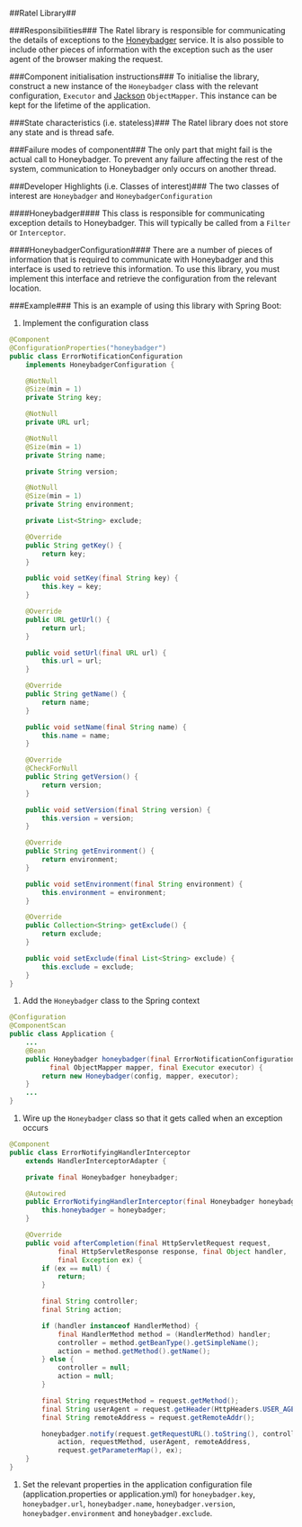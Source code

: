 ##Ratel Library##

###Responsibilities###
The Ratel library is responsible for communicating the details of exceptions to
the [Honeybadger](https://honeybadger.io) service. It is also possible to
include other pieces of information with the exception such as the user agent
of the browser making the request.

###Component initialisation instructions###
To initialise the library, construct a new instance of the `Honeybadger` class
with the relevant configuration, `Executor` and
[Jackson](http://wiki.fasterxml.com/JacksonHome) `ObjectMapper`. This instance
can be kept for the lifetime of the application.

###State characteristics (i.e. stateless)###
The Ratel library does not store any state and is thread safe.

###Failure modes of component###
The only part that might fail is the actual call to Honeybadger. To prevent any
failure affecting the rest of the system, communication to Honeybadger only
occurs on another thread.

###Developer Highlights (i.e. Classes of interest)###
The two classes of interest are `Honeybadger` and `HoneybadgerConfiguration`

####Honeybadger####
This class is responsible for communicating exception details to Honeybadger.
This will typically be called from a `Filter` or `Interceptor`.

####HoneybadgerConfiguration####
There are a number of pieces of information that is required to communicate
with Honeybadger and this interface is used to retrieve this information. To
use this library, you must implement this interface and retrieve the
configuration from the relevant location.

###Example###
This is an example of using this library with Spring Boot:
1. Implement the configuration class
````java
@Component
@ConfigurationProperties("honeybadger")
public class ErrorNotificationConfiguration
    implements HoneybadgerConfiguration {

    @NotNull
    @Size(min = 1)
    private String key;

    @NotNull
    private URL url;

    @NotNull
    @Size(min = 1)
    private String name;

    private String version;

    @NotNull
    @Size(min = 1)
    private String environment;

    private List<String> exclude;

    @Override
    public String getKey() {
        return key;
    }

    public void setKey(final String key) {
        this.key = key;
    }

    @Override
    public URL getUrl() {
        return url;
    }

    public void setUrl(final URL url) {
        this.url = url;
    }

    @Override
    public String getName() {
        return name;
    }

    public void setName(final String name) {
        this.name = name;
    }

    @Override
    @CheckForNull
    public String getVersion() {
        return version;
    }

    public void setVersion(final String version) {
        this.version = version;
    }

    @Override
    public String getEnvironment() {
        return environment;
    }

    public void setEnvironment(final String environment) {
        this.environment = environment;
    }

    @Override
    public Collection<String> getExclude() {
        return exclude;
    }

    public void setExclude(final List<String> exclude) {
        this.exclude = exclude;
    }
}
````
1. Add the `Honeybadger` class to the Spring context
````java
@Configuration
@ComponentScan
public class Application {
    ...
    @Bean
    public Honeybadger honeybadger(final ErrorNotificationConfiguration config,
          final ObjectMapper mapper, final Executor executor) {
        return new Honeybadger(config, mapper, executor);
    }
    ...
}
````
1. Wire up the `Honeybadger` class so that it gets called when an exception occurs
````java
@Component
public class ErrorNotifyingHandlerInterceptor
    extends HandlerInterceptorAdapter {

    private final Honeybadger honeybadger;

    @Autowired
    public ErrorNotifyingHandlerInterceptor(final Honeybadger honeybadger) {
        this.honeybadger = honeybadger;
    }

    @Override
    public void afterCompletion(final HttpServletRequest request,
            final HttpServletResponse response, final Object handler,
            final Exception ex) {
        if (ex == null) {
            return;
        }

        final String controller;
        final String action;

        if (handler instanceof HandlerMethod) {
            final HandlerMethod method = (HandlerMethod) handler;
            controller = method.getBeanType().getSimpleName();
            action = method.getMethod().getName();
        } else {
            controller = null;
            action = null;
        }

        final String requestMethod = request.getMethod();
        final String userAgent = request.getHeader(HttpHeaders.USER_AGENT);
        final String remoteAddress = request.getRemoteAddr();

        honeybadger.notify(request.getRequestURL().toString(), controller,
            action, requestMethod, userAgent, remoteAddress,
            request.getParameterMap(), ex);
    }
}
````
1. Set the relevant properties in the application configuration file
(application.properties or application.yml) for `honeybadger.key`,
`honeybadger.url`, `honeybadger.name`, `honeybadger.version`,
`honeybadger.environment` and `honeybadger.exclude`.
